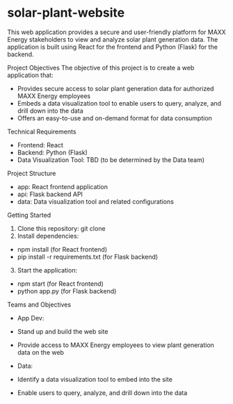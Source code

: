 # solar-plant-website
This web application provides a secure and user-friendly platform for MAXX Energy stakeholders to view and analyze solar plant generation data. The application is built using React for the frontend and Python (Flask) for the backend.

Project Objectives
The objective of this project is to create a web application that:
* Provides secure access to solar plant generation data for authorized 
MAXX Energy employees
* Embeds a data visualization tool to enable users to query, analyze, and drill down into the data
* Offers an easy-to-use and on-demand format for data consumption

Technical Requirements
* Frontend: React
* Backend: Python (Flask)
* Data Visualization Tool: TBD (to be determined by the Data team)

Project Structure
* app: React frontend application
* api: Flask backend API
* data: Data visualization tool and related configurations

Getting Started
1. Clone this repository: git clone <repo-url>
2. Install dependencies:
* npm install (for React frontend)
* pip install -r requirements.txt (for Flask backend)

3. Start the application:
* npm start (for React frontend)
* python app.py (for Flask backend)

Teams and Objectives
* App Dev:
* Stand up and build the web site
* Provide access to MAXX Energy employees to view plant generation data on the web

* Data:
* Identify a data visualization tool to embed into the site
* Enable users to query, analyze, and drill down into the data

